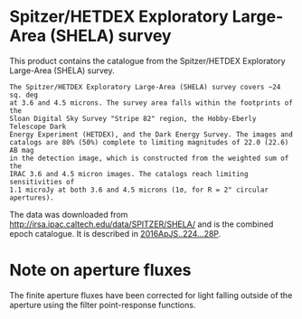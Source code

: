 Spitzer/HETDEX Exploratory Large-Area (SHELA) survey
====================================================

This product contains the catalogue from the Spitzer/HETDEX Exploratory
Large-Area (SHELA) survey.

    The Spitzer/HETDEX Exploratory Large-Area (SHELA) survey covers ~24 sq. deg
    at 3.6 and 4.5 microns. The survey area falls within the footprints of the
    Sloan Digital Sky Survey "Stripe 82" region, the Hobby-Eberly Telescope Dark
    Energy Experiment (HETDEX), and the Dark Energy Survey. The images and
    catalogs are 80% (50%) complete to limiting magnitudes of 22.0 (22.6) AB mag
    in the detection image, which is constructed from the weighted sum of the
    IRAC 3.6 and 4.5 micron images. The catalogs reach limiting sensitivities of
    1.1 microJy at both 3.6 and 4.5 microns (1σ, for R = 2" circular apertures).

The data was downloaded from http://irsa.ipac.caltech.edu/data/SPITZER/SHELA/
and is the combined epoch catalogue.  It is described in
[2016ApJS..224...28P](https://ui.adsabs.harvard.edu/#abs/2016ApJS..224...28P/abstract).

# Note on aperture fluxes

The finite aperture fluxes have been corrected for light falling outside of the
aperture using the filter point-response functions.
